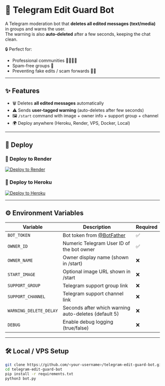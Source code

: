 # 🚨 Telegram Edit Guard Bot

A Telegram moderation bot that **deletes all edited messages (text/media)** in groups and warns the user.  
The warning is also **auto-deleted** after a few seconds, keeping the chat clean.  

🔒 Perfect for:  
- Professional communities 👨‍💻👩‍💻  
- Spam-free groups 🚫  
- Preventing fake edits / scam forwards 🕵️‍♂️  

---

## ✨ Features
- 🗑️ Deletes **all edited messages** automatically  
- ⚠️ Sends **user-tagged warning** (auto-deletes after few seconds)  
- 🖼️ `/start` command with image + owner info + support group + channel  
- 🌍 Deploy anywhere (Heroku, Render, VPS, Docker, Local)  

---

## 🚀 Deploy

### 🔹 Deploy to Render
[![Deploy to Render](https://render.com/images/deploy-to-render-button.svg)](https://render.com/deploy)

### 🔹 Deploy to Heroku
[![Deploy to Heroku](https://www.herokucdn.com/deploy/button.svg)](https://heroku.com/deploy)

---

## ⚙️ Environment Variables

| Variable | Description | Required |
|----------|-------------|----------|
| `BOT_TOKEN` | Bot token from [@BotFather](https://t.me/BotFather) | ✅ |
| `OWNER_ID` | Numeric Telegram User ID of the bot owner | ✅ |
| `OWNER_NAME` | Owner display name (shown in /start) | ❌ |
| `START_IMAGE` | Optional image URL shown in /start | ❌ |
| `SUPPORT_GROUP` | Telegram support group link | ❌ |
| `SUPPORT_CHANNEL` | Telegram support channel link | ❌ |
| `WARNING_DELETE_DELAY` | Seconds after which warning auto-deletes (default 5) | ❌ |
| `DEBUG` | Enable debug logging (true/false) | ❌ |

---

## 🛠️ Local / VPS Setup

```bash
git clone https://github.com/<your-username>/telegram-edit-guard-bot.git
cd telegram-edit-guard-bot
pip install -r requirements.txt
python3 bot.py

